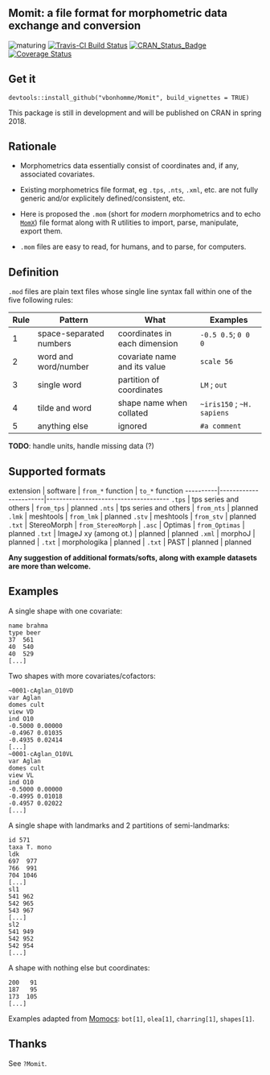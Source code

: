 Momit: a file format for morphometric data exchange and conversion
--------
![maturing](https://img.shields.io/badge/lifecycle-maturing-blue.svg)
[![Travis-CI Build Status](https://travis-ci.org/MomX/Momit.svg?branch=master)](https://travis-ci.org/MomX/Momit)
[![CRAN\_Status\_Badge](http://www.r-pkg.org/badges/version/Momit)](http://cran.r-project.org/package=Momit)
[![Coverage Status](https://img.shields.io/codecov/c/github/vbonhomme/Momit/master.svg)](https://codecov.io/github/MomX/Momit?branch=master)
<!--
[![CRAN\_Status\_Badge](http://www.r-pkg.org/badges/version/coo)](http://cran.r-project.org/package=coo)
![CRAN downloads last month](http://cranlogs.r-pkg.org/badges/coo) ![CRAN downloads grand total](http://cranlogs.r-pkg.org/badges/grand-total/coo)
-->
## Get it
```
devtools::install_github("vbonhomme/Momit", build_vignettes = TRUE)
```

This package is still in development and will be published on CRAN in spring 2018.

## Rationale
 * Morphometrics data essentially consist of coordinates and, if any, associated covariates.

* Existing morphometrics file format, eg `.tps`, `.nts`, `.xml`, etc. are not fully generic and/or explicitely defined/consistent, etc.

* Here is proposed the `.mom` (short for *mo*dern *m*orphometrics and to echo [`MomX`](https://github.com/MomX)) file format along with R utilities to import, parse, manipulate, export them.

* `.mom` files are easy to read, for humans, and to parse, for computers.

## Definition
`.mod` files are plain text files whose single line syntax fall within one of the five following rules:

Rule | Pattern                 | What                          | Examples
-----|-------------------------|-------------------------------|--------------
 1   | space-separated numbers | coordinates in each dimension | `-0.5 0.5`; `0 0 0`
 2   | word and word/number    | covariate name and its value  | `scale 56`
 3   | single word             | partition of coordinates      | `LM` ; `out`
 4   | tilde and word          | shape name when collated      |  `~iris150`  ; `~H. sapiens`
 5   | anything else           | ignored                       | `#a comment`
 
**TODO**: handle units, handle missing data (?)

## Supported formats

extension | software              | `from_*` function  | `to_*` function 
----------|-----------------------|--------------------------------------
`.tps`    | tps series and others | `from_tps`         | planned
`.nts`    | tps series and others | `from_nts`         | planned
`.lmk`    | meshtools             | `from_lmk`         | planned
`.stv`    | meshtools             | `from_stv`         | planned
`.txt`    | StereoMorph           | `from_StereoMorph` | 
`.asc`    | Optimas               | `from_Optimas`     | planned
`.txt`    | ImageJ xy (among ot.) | planned            | planned
`.xml`    | morphoJ               | planned            |
`.txt`    | morphologika          | planned            |
`.txt`    | PAST                  | planned            | planned

__Any suggestion of additional formats/softs, along with example datasets are more than welcome.__
 
## Examples

A single shape with one covariate:

```
name brahma
type beer
37  561
40  540
40  529
[...]
```
Two shapes with more covariates/cofactors:

```
~0001-cAglan_O10VD
var Aglan
domes cult
view VD
ind O10
-0.5000 0.00000
-0.4967 0.01035
-0.4935 0.02414
[...]
~0001-cAglan_O10VL 
var Aglan
domes cult
view VL
ind O10
-0.5000 0.00000
-0.4995 0.01018
-0.4957 0.02022
[...]
```

A single shape with landmarks and 2 partitions of semi-landmarks:

```
id 571
taxa T. mono
ldk
697  977
766  991
704 1046
[...]
sl1
541 962
542 965
543 967
[...]
sl2
541 949
542 952
542 954
[...]
```

A shape with nothing else but coordinates:

```
200   91
187   95
173  105
[...]
```
Examples adapted from [Momocs](https://github.com/vbonhomme/Momocs/): `bot[1]`, `olea[1]`, `charring[1]`, `shapes[1]`.

## Thanks
See `?Momit`.
